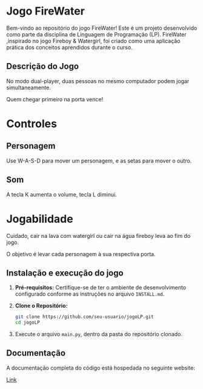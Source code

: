 # Jogo FireWater

Bem-vindo ao repositório do jogo FireWater! Este é um projeto desenvolvido como parte da disciplina de Linguagem de Programação (LP). FireWater ,inspirado no jogo Fireboy & Watergirl, foi criado como uma aplicação prática dos conceitos aprendidos durante o curso.

## Descrição do Jogo

No modo dual-player, duas pessoas no mesmo computador podem jogar simultaneamente.

Quem chegar primeiro na porta vence!

# Controles

## Personagem
Use W-A-S-D para mover um personagem, e as setas para mover o outro.

## Som

A tecla K aumenta o volume, tecla L diminui.

# Jogabilidade

Cuidado, cair na lava com watergirl ou cair na água fireboy leva ao fim do jogo.

O objetivo é levar cada personagem à sua respectiva porta.

## Instalação e execução do jogo

1. **Pré-requisitos:** Certifique-se de ter o ambiente de desenvolvimento configurado conforme as instruções no arquivo `INSTALL.md`.

2. **Clone o Repositório:**
   ```bash
   git clone https://github.com/seu-usuario/jogoLP.git
   cd jogoLP

3. Execute o arquivo `main.py`, dentro da pasta do repositório clonado.

## Documentação

A documentação completa do código está hospedada no seguinte website:

[Link](https://pygamefireboywatergirldoc.netlify.app)
